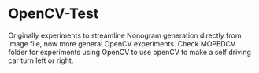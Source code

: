 # OpenCV-Test
Originally experiments to streamline Nonogram generation directly from image file, now more general OpenCV experiments. Check MOPEDCV folder for experiments using OpenCV to use openCV to make a self driving car turn left or right.
